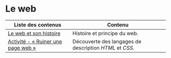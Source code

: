 # Le web

| Liste des contenus                              | Contenu                             |
| ----------------------------------------------- | ----------------------------------- |
| [Le web et son histoire](histoire.md) | Histoire et principe du web. |
| [Activité - « Ruiner une page web »](decouverte_web.md) | Découverte des langages de description *HTML* et *CSS*. |